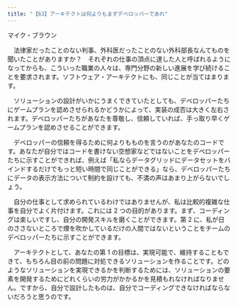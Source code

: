 ```yaml
---
title: "【63】アーキテクトは何よりもまずデベロッパーであれ"
---
```



マイク・ブラウン


　法律家だったことのない判事、外科医だったことのない外科部長なんてものを聞いたことがありますか？　それぞれの仕事の頂点に達した人と呼ばれるようになってからも、こういった職業の人々は、専門分野の新しい進展を学び続けることを要求されます。ソフトウェア・アーキテクトにも、同じことが当てはまります。

　ソリューションの設計がいかにうまくできていたとしても、デベロッパーたちにゲームプランを認めさせられるかどうかによって、実装の成否は大きく左右されます。デベロッパーたちがあなたを尊敬し、信頼していれば、手っ取り早くゲームプランを認めさせることができます。

　デベロッパーの信頼を得るために何よりもものを言うのがあなたのコードです。あなたが自分ではコードを書けない空想家などではないことをデベロッパーたちに示すことができれば、例えば「私ならデータグリッドにデータセットをバインドするだけでもっと短い時間で同じことができる」なら、デベロッパーたちにデータの表示方法について制約を設けても、不満の声はあまり上がらないでしょう。

　自分の仕事として求められているわけではありませんが、私は比較的複雑な仕事を自分でよく片付けます。これには 2 つの目的があります。まず、コーディングは楽しいですし、自分の開発スキルを磨くことができます。第 2 に、私が日のささないところで煙を吹かしているだけの人間ではないということをチームのデベロッパーたちに示すことができます。

　アーキテクトとして、あなたの第 1 の目標は、実現可能で、維持することもできて、もちろん目の前の問題に対処できるソリューションを作ることです。どのようなソリューションを実現できるかを判断するためには、ソリューションの要素を開発するためにどれくらいの労力がかかるかを見積もれなければなりません。ですから、自分で設計したものは、自分でコーディングできなければならないだろうと思うのです。
